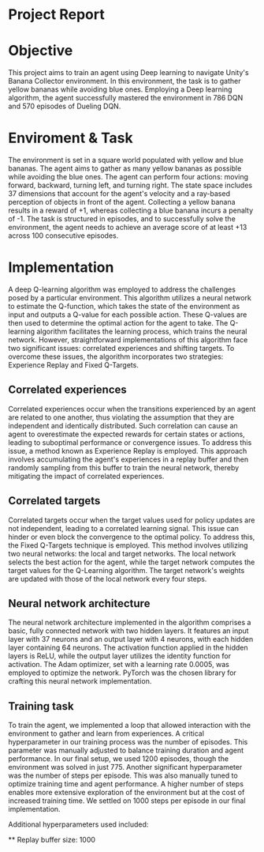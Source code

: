 # Project Report

# Objective 

This project aims to train an agent using Deep learning to navigate Unity's Banana Collector environment. In this environment, the task is to gather yellow bananas while avoiding blue ones. Employing a Deep learning algorithm, the agent successfully mastered the environment in 786 DQN and 570 episodes of Dueling DQN.

# Enviroment & Task

The environment is set in a square world populated with yellow and blue bananas. The agent aims to gather as many yellow bananas as possible while avoiding the blue ones. The agent can perform four actions: moving forward, backward, turning left, and turning right. The state space includes 37 dimensions that account for the agent's velocity and a ray-based perception of objects in front of the agent. Collecting a yellow banana results in a reward of +1, whereas collecting a blue banana incurs a penalty of -1. The task is structured in episodes, and to successfully solve the environment, the agent needs to achieve an average score of at least +13 across 100 consecutive episodes.

# Implementation

A deep Q-learning algorithm was employed to address the challenges posed by a particular environment. This algorithm utilizes a neural network to estimate the Q-function, which takes the state of the environment as input and outputs a Q-value for each possible action. These Q-values are then used to determine the optimal action for the agent to take. The Q-learning algorithm facilitates the learning process, which trains the neural network. However, straightforward implementations of this algorithm face two significant issues: correlated experiences and shifting targets. To overcome these issues, the algorithm incorporates two strategies: Experience Replay and Fixed Q-Targets.

## Correlated experiences 

Correlated experiences occur when the transitions experienced by an agent are related to one another, thus violating the assumption that they are independent and identically distributed. Such correlation can cause an agent to overestimate the expected rewards for certain states or actions, leading to suboptimal performance or convergence issues. To address this issue, a method known as Experience Replay is employed. This approach involves accumulating the agent's experiences in a replay buffer and then randomly sampling from this buffer to train the neural network, thereby mitigating the impact of correlated experiences.

## Correlated targets

Correlated targets occur when the target values used for policy updates are not independent, leading to a correlated learning signal. This issue can hinder or even block the convergence to the optimal policy. To address this, the Fixed Q-Targets technique is employed. This method involves utilizing two neural networks: the local and target networks. The local network selects the best action for the agent, while the target network computes the target values for the Q-Learning algorithm. The target network's weights are updated with those of the local network every four steps.

## Neural network architecture
The neural network architecture implemented in the algorithm comprises a basic, fully connected network with two hidden layers. It features an input layer with 37 neurons and an output layer with 4 neurons, with each hidden layer containing 64 neurons. The activation function applied in the hidden layers is ReLU, while the output layer utilizes the identity function for activation. The Adam optimizer, set with a learning rate 0.0005, was employed to optimize the network. PyTorch was the chosen library for crafting this neural network implementation.

## Training task

To train the agent, we implemented a loop that allowed interaction with the environment to gather and learn from experiences. A critical hyperparameter in our training process was the number of episodes. This parameter was manually adjusted to balance training duration and agent performance. In our final setup, we used 1200 episodes, though the environment was solved in just 775. Another significant hyperparameter was the number of steps per episode. This was also manually tuned to optimize training time and agent performance. A higher number of steps enables more extensive exploration of the environment but at the cost of increased training time. We settled on 1000 steps per episode in our final implementation.

Additional hyperparameters used included:

** Replay buffer size: 1000 

